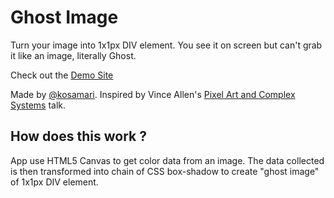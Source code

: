 # Ghost Image

Turn your image into 1x1px DIV element. You see it on screen but can't grab it like an image, literally Ghost.

Check out the [Demo Site](https://github.com/kosamari/Ghost-Image)

Made by [@kosamari](https://twitter.com/kosamari). Inspired by Vince Allen's [Pixel Art and Complex Systems](https://www.youtube.com/watch?v=mrxsD0mCpZ4) talk.


## How does this work ?
App use HTML5 Canvas to get color data from an image. The data collected is then transformed into chain of CSS box-shadow to create "ghost image" of 1x1px DIV element.
